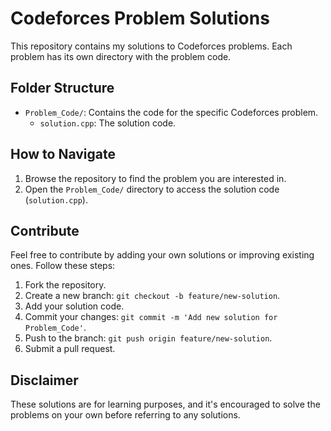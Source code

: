 # Codeforces Problem Solutions

This repository contains my solutions to Codeforces problems. Each problem has its own directory with the problem code.

## Folder Structure

-   `Problem_Code/`: Contains the code for the specific Codeforces problem.
    -   `solution.cpp`: The solution code.

## How to Navigate

1. Browse the repository to find the problem you are interested in.
2. Open the `Problem_Code/` directory to access the solution code (`solution.cpp`).

## Contribute

Feel free to contribute by adding your own solutions or improving existing ones. Follow these steps:

1. Fork the repository.
2. Create a new branch: `git checkout -b feature/new-solution`.
3. Add your solution code.
4. Commit your changes: `git commit -m 'Add new solution for Problem_Code'`.
5. Push to the branch: `git push origin feature/new-solution`.
6. Submit a pull request.

## Disclaimer

These solutions are for learning purposes, and it's encouraged to solve the problems on your own before referring to any solutions.
